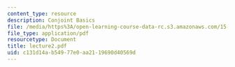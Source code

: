 ```yaml
---
content_type: resource
description: Conjoint Basics
file: /media/https%3A/open-learning-course-data-rc.s3.amazonaws.com/15-822-strategic-marketing-measurement-fall-2002/c131d14ab54977e0aa2119690d40569d_lecture2.pdf
file_type: application/pdf
resourcetype: Document
title: lecture2.pdf
uid: c131d14a-b549-77e0-aa21-19690d40569d
---
```

